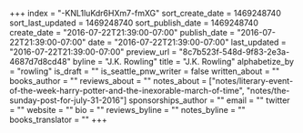 +++
index = "-KNL1luKdr6HXm7-fmXG"
sort_create_date = 1469248740
sort_last_updated = 1469248740
sort_publish_date = 1469248740
create_date = "2016-07-22T21:39:00-07:00"
publish_date = "2016-07-22T21:39:00-07:00"
date = "2016-07-22T21:39:00-07:00"
last_updated = "2016-07-22T21:39:00-07:00"
preview_url = "8c7b523f-548d-9f83-2e3a-4687d7d8cd48"
byline = "J.K. Rowling"
title = "J.K. Rowling"
alphabetize_by = "rowling"
is_draft = ""
is_seattle_pnw_writer = false
written_about = ""
books_author = ""
reviews_about = ""
notes_about = ["notes/literary-event-of-the-week-harry-potter-and-the-inexorable-march-of-time", "notes/the-sunday-post-for-july-31-2016"]
sponsorships_author = ""
email = ""
twitter = ""
website = ""
bio = ""
reviews_byline = ""
notes_byline = ""
books_translator = ""
+++
